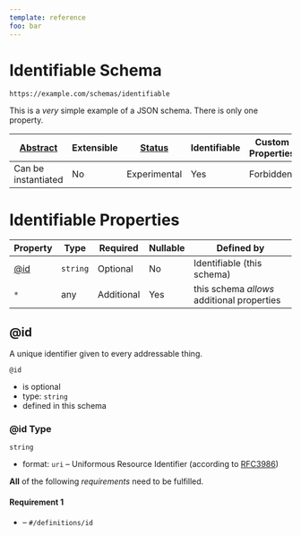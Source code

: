```yaml
---
template: reference
foo: bar
---
```


# Identifiable Schema

```
https://example.com/schemas/identifiable
```

This is a *very* simple example of a JSON schema. There is only one property.

| [Abstract](../abstract.md) | Extensible | [Status](../status.md) | Identifiable | Custom Properties | Additional Properties | Defined In |
|----------------------------|------------|------------------------|--------------|-------------------|-----------------------|------------|
| Can be instantiated | No | Experimental | Yes | Forbidden | Permitted | [identifiable.schema.json](identifiable.schema.json) |

# Identifiable Properties

| Property | Type | Required | Nullable | Defined by |
|----------|------|----------|----------|------------|
| [@id](#id) | `string` | Optional  | No | Identifiable (this schema) |
| `*` | any | Additional | Yes | this schema *allows* additional properties |

## @id

A unique identifier given to every addressable thing.

`@id`

* is optional
* type: `string`
* defined in this schema

### @id Type


`string`

* format: `uri` – Uniformous Resource Identifier (according to [RFC3986](http://tools.ietf.org/html/rfc3986))







**All** of the following *requirements* need to be fulfilled.


#### Requirement 1


* []() – `#/definitions/id`

